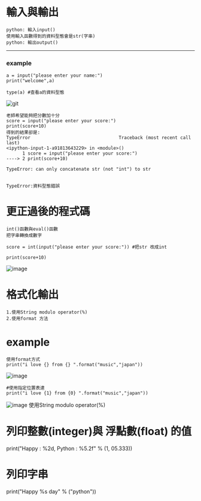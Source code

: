 # 輸入與輸出
```
python: 輸入input() 
使用輸入函數得到的資料型態會是str(字串)
python: 輸出output()
```
---
### example
```
a = input("please enter your name:")
print("welcome",a)

type(a) #查看a的資料型態

```
![git](https://user-images.githubusercontent.com/90738394/135252112-51cb060c-38fb-4cbe-91bd-484e164fb458.PNG)
```
老師希望能夠把分數加十分
score = input("please enter your score:")
print(score+10)
得到的結果卻是:
TypeError                                 Traceback (most recent call last)
<ipython-input-1-a91813643229> in <module>()
      1 score = input("please enter your score:")
----> 2 print(score+10)

TypeError: can only concatenate str (not "int") to str


```
```
TypeError:資料型態錯誤

```
# 更正過後的程式碼

```
int()函數與eval()函數
把字串轉換成數字

```
```
score = int(input("please enter your score:")) #把str 改成int

print(score+10)
```
![image](https://user-images.githubusercontent.com/90738394/135380576-03fd474c-f18c-475b-8b6b-319edff5060f.png)
# 格式化輸出
```
1.使用String modulo operator(%)
2.使用format 方法

```
# example 
```
使用format方式
print("i love {} from {} ".format("music","japan"))
```
![image](https://user-images.githubusercontent.com/90738394/135554116-6c1ef8c4-06db-4dd5-9c48-e7f880b4c665.png)
```
#使用指定位置表達
print("i love {1} from {0} ".format("music","japan"))
```
![image](https://user-images.githubusercontent.com/90738394/135554475-9af5acca-d8f8-46c9-8caa-9561d51a344c.png)
使用String modulo operator(%)
# 列印整數(integer)與 浮點數(float) 的值
print("Happy : %2d, Python : %5.2f" % (1, 05.333))
 
# 列印字串
print("Happy %s day" % ("python"))

